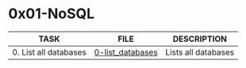 # 0x01-NoSQL

| TASK                  | FILE                                 | DESCRIPTION         |
|-----------------------|--------------------------------------|---------------------|
| 0. List all databases | [0-list_databases](0-list_databases) | Lists all databases |
